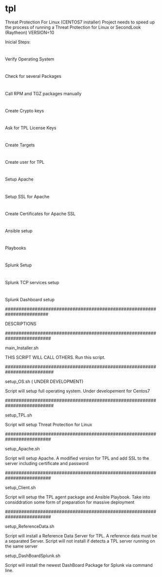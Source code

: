 # tpl
Threat Protection For Linux (CENTOS7 installer)
Project needs to speed up the process of running a Threat Protection for Linux or SecondLook (Raytheon)
VERSION=10

Inicial Steps:
#
Verify Operating System
#
Check for several Packages
#
Call RPM and TGZ packages manually 
#
Create Crypto keys
#
Ask for TPL License Keys
#
Create Targets
#
Create user for TPL
#
Setup Apache
#
Setup SSL for Apache
#
Create Certificates for Apache SSL
#
Ansible setup 
#
Playbooks
#
Splunk Setup
#
Splunk TCP services setup
#
Splunk Dashboard setup 


########################################################################

DESCRIPTIONS


#########################################################################

main_Installer.sh

THIS SCRIPT WILL CALL OTHERS. Run this script.



##########################################################################

setup_OS.sh ( UNDER DEVELOPMENT)

Script will setup full operating system. Under developement for Centos7

##########################################################################

setup_TPL.sh

Script will setup Threat Protection for Linux 

#########################################################################

setup_Apache.sh

Script will setup Apache. A modified version for TPL and add SSL to the
server including certificate and password

#########################################################################

setup_Client.sh

Script will setup the TPL agent package and Ansible Playbook. Take into considdration some form of preparation for massive deployment

#########################################################################

 
setup_ReferenceData.sh

Script will install a Reference Data Server for TPL. A reference data must be a
separated Server. Script will not install if detects a TPL server running on the same server

setup_DashBoardSplunk.sh

Script will install the newest DashBoard Package for Splunk via command line.
